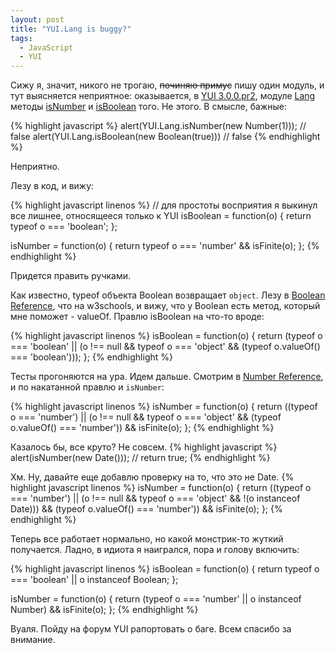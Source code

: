 ```yaml
---
layout: post
title: "YUI.Lang is buggy?"
tags:
  - JavaScript
  - YUI
---
```


Сижу я, значит, никого не трогаю, <span style="text-decoration: line-through;">починяю примус</span> пишу один модуль, и тут выясняется неприятное: оказывается, в <a href="http://developer.yahoo.com/yui/3/">YUI 3.0.0.pr2</a>, модуле <a href="http://developer.yahoo.com/yui/3/yui/">Lang</a> методы <a href="http://developer.yahoo.com/yui/3/api/Lang.html#method_isNumber">isNumber</a> и <a href="http://developer.yahoo.com/yui/3/api/Lang.html#method_isBoolean">isBoolean</a> того. Не этого. В смысле, бажные:

{% highlight javascript %}
alert(YUI.Lang.isNumber(new Number(1))); // false
alert(YUI.Lang.isBoolean(new Boolean(true))) // false
{% endhighlight %}

Неприятно.

Лезу в код, и вижу:

{% highlight javascript linenos %}
// для простоты восприятия я выкинул все лишнее, относящееся только к YUI
isBoolean = function(o) {
    return typeof o === 'boolean';
};

isNumber = function(o) {
    return typeof o === 'number' && isFinite(o);
};
{% endhighlight %}

Придется править ручками.

Как известно, typeof объекта Boolean возвращает <code>object</code>. Лезу в <a href="http://www.w3schools.com/jsref/jsref_obj_boolean.asp">Boolean Reference</a>, что на w3schools, и вижу, что у Boolean есть метод, который мне поможет - valueOf. Правлю isBoolean на что-то вроде:

{% highlight javascript linenos %}
isBoolean = function(o) {
    return (typeof o === 'boolean' || (o !== null && typeof o === 'object' && (typeof o.valueOf() === 'boolean')));
};
{% endhighlight %}

Тесты прогоняются на ура. Идем дальше. Смотрим в <a href="http://www.w3schools.com/jsref/jsref_obj_number.asp">Number Reference</a>, и по накатанной правлю и <code>isNumber</code>:

{% highlight javascript linenos %}
isNumber = function(o) {
    return ((typeof o === 'number') || (o !== null && typeof o === 'object' && (typeof o.valueOf() === 'number')) && isFinite(o);
};
{% endhighlight %}

Казалось бы, все круто? Не совсем.
{% highlight javascript %}
alert(isNumber(new Date())); // return true;
{% endhighlight %}

Хм. Ну, давайте еще добавлю проверку на то, что это не Date.
{% highlight javascript linenos %}
isNumber = function(o) {
    return ((typeof o === 'number') || (o !== null && typeof o === 'object' && !(o instanceof Date))) && (typeof o.valueOf() === 'number')) && isFinite(o);
};
{% endhighlight %}

Теперь все работает нормально, но какой монстрик-то жуткий получается. Ладно, в идиота я наигрался, пора и голову включить:

{% highlight javascript linenos %}
isBoolean = function(o) {
    return typeof o === 'boolean' || o instanceof Boolean;
};

isNumber = function(o) {
    return (typeof o === 'number' || o instanceof Number) && isFinite(o);
};
{% endhighlight %}

Вуаля. Пойду на форум YUI рапортовать о баге. Всем спасибо за внимание.